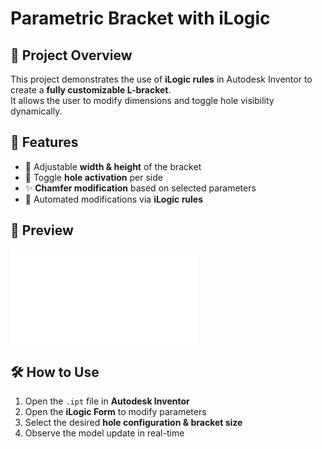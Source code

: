 # Parametric Bracket with iLogic  

## 📂 Project Overview  
This project demonstrates the use of **iLogic rules** in Autodesk Inventor to create a **fully customizable L-bracket**.  
It allows the user to modify dimensions and toggle hole visibility dynamically.  

## 🔧 Features  
- 📏 Adjustable **width & height** of the bracket  
- 🔘 Toggle **hole activation** per side  
- ✨ **Chamfer modification** based on selected parameters  
- 🤖 Automated modifications via **iLogic rules**  

## 📸 Preview  
![Bracket Model](PARAMETRIC%20L-BRACKET.pdf)

## 🛠 How to Use  
1. Open the `.ipt` file in **Autodesk Inventor**  
2. Open the **iLogic Form** to modify parameters  
3. Select the desired **hole configuration & bracket size**  
4. Observe the model update in real-time  


